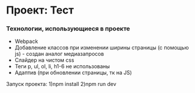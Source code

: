 # Проект: Тест

### Технологии, использующиеся в проекте
* Webpack
* Добавление классов при изменении ширины страницы (с помощью js) - создан аналог медиазапросов
* Слайдер на чистом css
* Теги  p, ul, ol, li, h1-6 не использованы
* Адаптив (при обновлении страницы, тк на JS)


Запуск проекта: 1)npm install 2)npm run dev

